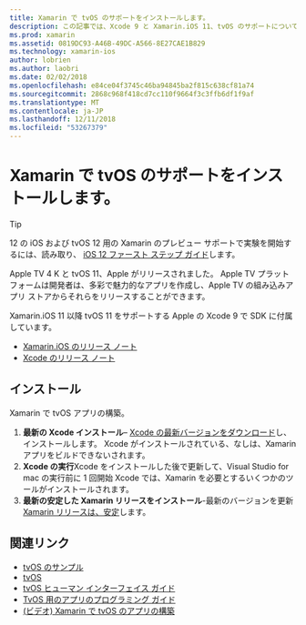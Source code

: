 ```yaml
---
title: Xamarin で tvOS のサポートをインストールします。
description: この記事では、Xcode 9 と Xamarin.iOS 11、tvOS のサポートについて説明し、Xamarin で tvOS アプリを開発する設定を取得する方法に関する簡単な手順について説明します。
ms.prod: xamarin
ms.assetid: 0819DC93-A46B-49DC-A566-8E27CAE1B829
ms.technology: xamarin-ios
author: lobrien
ms.author: laobri
ms.date: 02/02/2018
ms.openlocfilehash: e84ce04f3745c46ba94845ba2f815c638cf81a74
ms.sourcegitcommit: 2868c968f418cd7cc110f9664f3c3ffb6df1f9af
ms.translationtype: MT
ms.contentlocale: ja-JP
ms.lasthandoff: 12/11/2018
ms.locfileid: "53267379"
---
```

# <a name="installing-tvos-support-in-xamarin"></a>Xamarin で tvOS のサポートをインストールします。

> [!TIP]
> 12 の iOS および tvOS 12 用の Xamarin のプレビュー サポートで実験を開始するには、読み取り、 [iOS 12 ファースト ステップ ガイド](~/ios/platform/introduction-to-ios12/get-started.md)します。

Apple TV 4 K と tvOS 11、Apple がリリースされました。 Apple TV プラットフォームは開発者は、多彩で魅力的なアプリを作成し、Apple TV の組み込みアプリ ストアからそれらをリリースすることができます。

Xamarin.iOS 11 以降 tvOS 11 をサポートする Apple の Xcode 9 で SDK に付属しています。

- [Xamarin.iOS のリリース ノート](https://docs.microsoft.com/xamarin/ios/release-notes/)
- [Xcode のリリース ノート](https://developer.apple.com/library/content/releasenotes/DeveloperTools/RN-Xcode/Chapters/Introduction.html#//apple_ref/doc/uid/TP40001051-CH1-SW876)

## <a name="installation"></a>インストール

Xamarin で tvOS アプリの構築。

1. **最新の Xcode インストール**– [Xcode の最新バージョンをダウンロード](https://developer.apple.com/xcode/download/)し、インストールします。 Xcode がインストールされている、なしは、Xamarin アプリをビルドできないされます。 
2. **Xcode の実行**Xcode をインストールした後で更新して、Visual Studio for mac の実行前に 1 回開始 Xcode では、Xamarin を必要とするいくつかのツールがインストールされます。
3. **最新の安定した Xamarin リリースをインストール**-最新のバージョンを更新[Xamarin リリースは、安定](https://github.com/xamarin/recipes/tree/master/Recipes/cross-platform/ide/change_updates_channel)します。

## <a name="related-links"></a>関連リンク

- [tvOS のサンプル](https://developer.xamarin.com/samples/tvos/all/)
- [tvOS](https://developer.apple.com/tvos/)
- [tvOS ヒューマン インターフェイス ガイド](https://developer.apple.com/tvos/human-interface-guidelines/)
- [TvOS 用のアプリのプログラミング ガイド](https://developer.apple.com/library/prerelease/tvos/documentation/General/Conceptual/AppleTV_PG/)
- [(ビデオ) Xamarin で tvOS のアプリの構築](https://university.xamarin.com/lightninglectures/tvos-with-xamarin)
